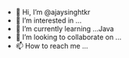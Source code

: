 - 👋 Hi, I’m @ajaysinghtkr
- 👀 I’m interested in ...
- 🌱 I’m currently learning ...Java
- 💞️ I’m looking to collaborate on ...
- 📫 How to reach me ...

<!---
ajaysinghtkr/ajaysinghtkr is a ✨ special ✨ repository because its `README.md` (this file) appears on your GitHub profile.
You can click the Preview link to take a look at your changes.
--->
